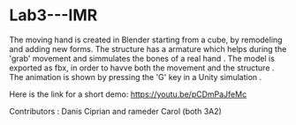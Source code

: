 # Lab3---IMR

The moving hand is created in Blender starting from a cube, by remodeling and adding new forms. The structure has a armature 
which helps during the 'grab' movement and simmulates the bones of a real hand . The model is exported as fbx, 
in order to havve both the movement and the structure . The animation is shown by pressing the 'G' key in a Unity simulation . 

Here is the link for a short demo: 
https://youtu.be/pCDmPaJfeMc

Contributors : Danis Ciprian and rameder Carol (both 3A2)
